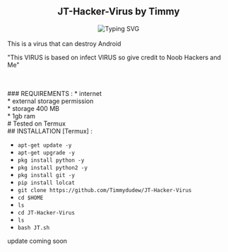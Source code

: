 <h2 align='center' color='red'> JT-Hacker-Virus by Timmy</h2>
<div align="center">
    <img
        src="https://readme-typing-svg.herokuapp.com?font=GlossAndBloom&size=30&duration=4997&color=993300&background=FF673200&center=true&vCenter=true&lines=This+JT+Virus+;Created+by+Timmy+;Thanks+for+Visiting+;Follow+my+github"
            alt="Typing SVG"
        />
</div>
<br>
This is a virus that can destroy Android
<p color='blue'>"This VIRUS is based on infect VIRUS so give credit to Noob Hackers and Me"</p>
<br>
<br>
### REQUIREMENTS :
* internet
<br>
* external storage permission
<br>
* storage 400 MB
<br>
* 1gb ram
<br>
# Tested on Termux
<br>
## INSTALLATION [Termux] :

* `apt-get update -y`
* `apt-get upgrade -y`
* `pkg install python -y`
* `pkg install python2 -y`
* `pkg install git -y`
* `pip install lolcat`
* `git clone https://github.com/Timmydudew/JT-Hacker-Virus`
* `cd $HOME`
* `ls`
* `cd JT-Hacker-Virus`
* `ls`
* `bash JT.sh`
<p> update coming soon</p>
